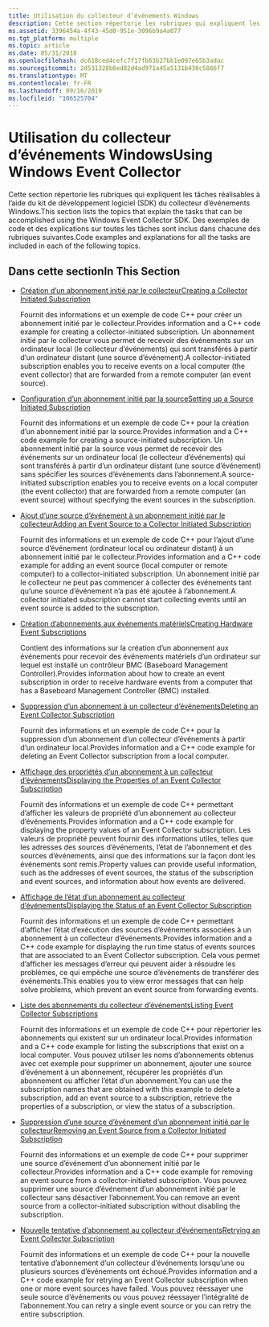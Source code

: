 ```yaml
---
title: Utilisation du collecteur d’événements Windows
description: Cette section répertorie les rubriques qui expliquent les tâches réalisables à l’aide du kit de développement logiciel (SDK) du collecteur d’événements Windows. Des exemples de code et des explications sur toutes les tâches sont inclus dans chacune des rubriques suivantes.
ms.assetid: 3396454a-4f43-45d0-951e-3096b9a4a077
ms.tgt_platform: multiple
ms.topic: article
ms.date: 05/31/2018
ms.openlocfilehash: dc618ced4cefc7f17fb63b27bb1e097e65b3adac
ms.sourcegitcommit: 2d531328b6ed82d4ad971a45a5131b430c5866f7
ms.translationtype: MT
ms.contentlocale: fr-FR
ms.lasthandoff: 09/16/2019
ms.locfileid: "106525704"
---
```

# <a name="using-windows-event-collector"></a><span data-ttu-id="349a9-104">Utilisation du collecteur d’événements Windows</span><span class="sxs-lookup"><span data-stu-id="349a9-104">Using Windows Event Collector</span></span>

<span data-ttu-id="349a9-105">Cette section répertorie les rubriques qui expliquent les tâches réalisables à l’aide du kit de développement logiciel (SDK) du collecteur d’événements Windows.</span><span class="sxs-lookup"><span data-stu-id="349a9-105">This section lists the topics that explain the tasks that can be accomplished using the Windows Event Collector SDK.</span></span> <span data-ttu-id="349a9-106">Des exemples de code et des explications sur toutes les tâches sont inclus dans chacune des rubriques suivantes.</span><span class="sxs-lookup"><span data-stu-id="349a9-106">Code examples and explanations for all the tasks are included in each of the following topics.</span></span>

## <a name="in-this-section"></a><span data-ttu-id="349a9-107">Dans cette section</span><span class="sxs-lookup"><span data-stu-id="349a9-107">In This Section</span></span>

-   [<span data-ttu-id="349a9-108">Création d’un abonnement initié par le collecteur</span><span class="sxs-lookup"><span data-stu-id="349a9-108">Creating a Collector Initiated Subscription</span></span>](creating-an-event-collector-subscription.md)

    <span data-ttu-id="349a9-109">Fournit des informations et un exemple de code C++ pour créer un abonnement initié par le collecteur.</span><span class="sxs-lookup"><span data-stu-id="349a9-109">Provides information and a C++ code example for creating a collector-initiated subscription.</span></span> <span data-ttu-id="349a9-110">Un abonnement initié par le collecteur vous permet de recevoir des événements sur un ordinateur local (le collecteur d’événements) qui sont transférés à partir d’un ordinateur distant (une source d’événement).</span><span class="sxs-lookup"><span data-stu-id="349a9-110">A collector-initiated subscription enables you to receive events on a local computer (the event collector) that are forwarded from a remote computer (an event source).</span></span>

-   [<span data-ttu-id="349a9-111">Configuration d’un abonnement initié par la source</span><span class="sxs-lookup"><span data-stu-id="349a9-111">Setting up a Source Initiated Subscription</span></span>](setting-up-a-source-initiated-subscription.md)

    <span data-ttu-id="349a9-112">Fournit des informations et un exemple de code C++ pour la création d’un abonnement initié par la source.</span><span class="sxs-lookup"><span data-stu-id="349a9-112">Provides information and a C++ code example for creating a source-initiated subscription.</span></span> <span data-ttu-id="349a9-113">Un abonnement initié par la source vous permet de recevoir des événements sur un ordinateur local (le collecteur d’événements) qui sont transférés à partir d’un ordinateur distant (une source d’événement) sans spécifier les sources d’événements dans l’abonnement.</span><span class="sxs-lookup"><span data-stu-id="349a9-113">A source-initiated subscription enables you to receive events on a local computer (the event collector) that are forwarded from a remote computer (an event source) without specifying the event sources in the subscription.</span></span>

-   [<span data-ttu-id="349a9-114">Ajout d’une source d’événement à un abonnement initié par le collecteur</span><span class="sxs-lookup"><span data-stu-id="349a9-114">Adding an Event Source to a Collector Initiated Subscription</span></span>](adding-an-event-source-to-an-event-collector-subscription.md)

    <span data-ttu-id="349a9-115">Fournit des informations et un exemple de code C++ pour l’ajout d’une source d’événement (ordinateur local ou ordinateur distant) à un abonnement initié par le collecteur.</span><span class="sxs-lookup"><span data-stu-id="349a9-115">Provides information and a C++ code example for adding an event source (local computer or remote computer) to a collector-initiated subscription.</span></span> <span data-ttu-id="349a9-116">Un abonnement initié par le collecteur ne peut pas commencer à collecter des événements tant qu’une source d’événement n’a pas été ajoutée à l’abonnement.</span><span class="sxs-lookup"><span data-stu-id="349a9-116">A collector initiated subscription cannot start collecting events until an event source is added to the subscription.</span></span>

-   [<span data-ttu-id="349a9-117">Création d’abonnements aux événements matériels</span><span class="sxs-lookup"><span data-stu-id="349a9-117">Creating Hardware Event Subscriptions</span></span>](creating-hardware-event-subscriptions.md)

    <span data-ttu-id="349a9-118">Contient des informations sur la création d’un abonnement aux événements pour recevoir des événements matériels d’un ordinateur sur lequel est installé un contrôleur BMC (Baseboard Management Controller).</span><span class="sxs-lookup"><span data-stu-id="349a9-118">Provides information about how to create an event subscription in order to receive hardware events from a computer that has a Baseboard Management Controller (BMC) installed.</span></span>

-   [<span data-ttu-id="349a9-119">Suppression d’un abonnement à un collecteur d’événements</span><span class="sxs-lookup"><span data-stu-id="349a9-119">Deleting an Event Collector Subscription</span></span>](deleting-an-event-collector-subscription.md)

    <span data-ttu-id="349a9-120">Fournit des informations et un exemple de code C++ pour la suppression d’un abonnement d’un collecteur d’événements à partir d’un ordinateur local.</span><span class="sxs-lookup"><span data-stu-id="349a9-120">Provides information and a C++ code example for deleting an Event Collector subscription from a local computer.</span></span>

-   [<span data-ttu-id="349a9-121">Affichage des propriétés d’un abonnement à un collecteur d’événements</span><span class="sxs-lookup"><span data-stu-id="349a9-121">Displaying the Properties of an Event Collector Subscription</span></span>](displaying-the-properties-of-an-event-collector-subscription.md)

    <span data-ttu-id="349a9-122">Fournit des informations et un exemple de code C++ permettant d’afficher les valeurs de propriété d’un abonnement au collecteur d’événements.</span><span class="sxs-lookup"><span data-stu-id="349a9-122">Provides information and a C++ code example for displaying the property values of an Event Collector subscription.</span></span> <span data-ttu-id="349a9-123">Les valeurs de propriété peuvent fournir des informations utiles, telles que les adresses des sources d’événements, l’état de l’abonnement et des sources d’événements, ainsi que des informations sur la façon dont les événements sont remis.</span><span class="sxs-lookup"><span data-stu-id="349a9-123">Property values can provide useful information, such as the addresses of event sources, the status of the subscription and event sources, and information about how events are delivered.</span></span>

-   [<span data-ttu-id="349a9-124">Affichage de l’état d’un abonnement au collecteur d’événements</span><span class="sxs-lookup"><span data-stu-id="349a9-124">Displaying the Status of an Event Collector Subscription</span></span>](displaying-the-status-of-an-event-collector-subscription.md)

    <span data-ttu-id="349a9-125">Fournit des informations et un exemple de code C++ permettant d’afficher l’état d’exécution des sources d’événements associées à un abonnement à un collecteur d’événements.</span><span class="sxs-lookup"><span data-stu-id="349a9-125">Provides information and a C++ code example for displaying the run time status of events sources that are associated to an Event Collector subscription.</span></span> <span data-ttu-id="349a9-126">Cela vous permet d’afficher les messages d’erreur qui peuvent aider à résoudre les problèmes, ce qui empêche une source d’événements de transférer des événements.</span><span class="sxs-lookup"><span data-stu-id="349a9-126">This enables you to view error messages that can help solve problems, which prevent an event source from forwarding events.</span></span>

-   [<span data-ttu-id="349a9-127">Liste des abonnements du collecteur d’événements</span><span class="sxs-lookup"><span data-stu-id="349a9-127">Listing Event Collector Subscriptions</span></span>](listing-event-collector-subscriptions.md)

    <span data-ttu-id="349a9-128">Fournit des informations et un exemple de code C++ pour répertorier les abonnements qui existent sur un ordinateur local.</span><span class="sxs-lookup"><span data-stu-id="349a9-128">Provides information and a C++ code example for listing the subscriptions that exist on a local computer.</span></span> <span data-ttu-id="349a9-129">Vous pouvez utiliser les noms d’abonnements obtenus avec cet exemple pour supprimer un abonnement, ajouter une source d’événement à un abonnement, récupérer les propriétés d’un abonnement ou afficher l’état d’un abonnement.</span><span class="sxs-lookup"><span data-stu-id="349a9-129">You can use the subscription names that are obtained with this example to delete a subscription, add an event source to a subscription, retrieve the properties of a subscription, or view the status of a subscription.</span></span>

-   [<span data-ttu-id="349a9-130">Suppression d’une source d’événement d’un abonnement initié par le collecteur</span><span class="sxs-lookup"><span data-stu-id="349a9-130">Removing an Event Source from a Collector Initiated Subscription</span></span>](removing-an-event-source-from-an-event-collector-subscription.md)

    <span data-ttu-id="349a9-131">Fournit des informations et un exemple de code C++ pour supprimer une source d’événement d’un abonnement initié par le collecteur.</span><span class="sxs-lookup"><span data-stu-id="349a9-131">Provides information and a C++ code example for removing an event source from a collector-initiated subscription.</span></span> <span data-ttu-id="349a9-132">Vous pouvez supprimer une source d’événement d’un abonnement initié par le collecteur sans désactiver l’abonnement.</span><span class="sxs-lookup"><span data-stu-id="349a9-132">You can remove an event source from a collector-initiated subscription without disabling the subscription.</span></span>

-   [<span data-ttu-id="349a9-133">Nouvelle tentative d’abonnement au collecteur d’événements</span><span class="sxs-lookup"><span data-stu-id="349a9-133">Retrying an Event Collector Subscription</span></span>](retrying-an-event-collector-subscription.md)

    <span data-ttu-id="349a9-134">Fournit des informations et un exemple de code C++ pour la nouvelle tentative d’abonnement d’un collecteur d’événements lorsqu’une ou plusieurs sources d’événements ont échoué.</span><span class="sxs-lookup"><span data-stu-id="349a9-134">Provides information and a C++ code example for retrying an Event Collector subscription when one or more event sources have failed.</span></span> <span data-ttu-id="349a9-135">Vous pouvez réessayer une seule source d’événements ou vous pouvez réessayer l’intégralité de l’abonnement.</span><span class="sxs-lookup"><span data-stu-id="349a9-135">You can retry a single event source or you can retry the entire subscription.</span></span>

 

 




